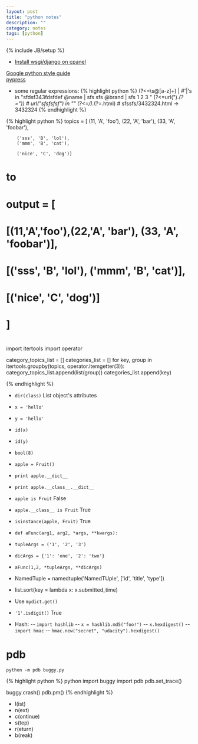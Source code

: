 ```yaml
---
layout: post
title: "python notes"
description: ""
category: notes
tags: [python]
---
```

{% include JB/setup %}

- [Install wsgi/django on cpanel](http://toic.org/blog/2011/03/27/wsgi-on-cpanel-improved/)
  
[Google python style guide](http://google-styleguide.googlecode.com/svn/trunk/pyguide.html)  
[pypress](http://laoqiu.com)

- some regular expressions:
{% highlight python %}
(?<=\s@[a-z]+) \| #'|'s  in "sfdsf343fdsfdef @name | sfs sfs @brand | sfs 1 2 3 "
(?<=url\(").*(?="\)) # url("sfsfsfsf") in ""
(?<=\/).*(?=\.html) # sfssfs/3432324.html -> 3432324
{% endhighlight %}

{% highlight python %}
topics = [
        (11, 'A', 'foo'),
        (22, 'A', 'bar'),
        (33, 'A', 'foobar'),
        
        ('sss', 'B', 'lol'),
        ('mmm', 'B', 'cat'),
        
        ('nice', 'C', 'dog')]

# to 
# output = [
#       [(11,'A','foo'),(22,'A', 'bar'), (33, 'A', 'foobar')],
#       [('sss', 'B', 'lol'), ('mmm', 'B', 'cat')],
#       [('nice', 'C', 'dog')]
#       ]
#
#
#
#

import itertools
import operator

category_topics_list = []
categories_list = []
for key, group in itertools.groupby(topics, operator.itemgetter(3)):
    category_topics_list.append(list(group))
    categories_list.append(key)


{% endhighlight %}

- `dir(class)` List object's attributes
- `x = 'hello'`
- `y = 'hello'`
- `id(x)`
- `id(y)`
  
- `bool(8)`
  
- `apple = Fruit()`
- `print apple.__dict__`
- `print apple.__class__.__dict__`
- `apple is Fruit` False
- `apple.__class__ is Fruit` True
- `isinstance(apple, Fruit)` True
  
- `def aFunc(arg1, arg2, *args, **kwargs):`
- `tupleArgs = ('1', '2', '3')`
- `dicArgs = {'1': 'one', '2': 'two'}`
- `aFunc(1,2, *tupleArgs, **dicArgs)`
  
- NamedTuple = namedtuple('NamedTUple', ['id', 'title', 'type'])
- list.sort(key = lambda x: x.submitted_time)
- Use `mydict.get()`

- `'1'.isdigit()` True
  
- Hash:
-- `import hashlib`
-- `x = hashlib.md5("foo!")`
-- `x.hexdigest()`
-- `import hmac`
-- `hmac.new("secret", "udacity").hexdigest()`


pdb
===
`python -m pdb buggy.py`

{% highlight python %}
python
import buggy
import pdb
pdb.set_trace()

buggy.crash()
pdb.pm()
{% endhighlight %}

- l(ist)
- n(ext)
- c(ontinue)
- s(tep)
- r(eturn)
- b(reak)



